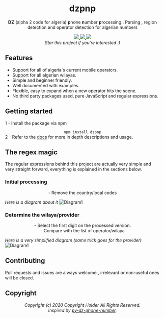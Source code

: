 <div align="center">
  <h1>dzpnp</h1>

  <p><b>DZ</b> (alpha 2 code for algeria) <b>p</b>hone <b>n</b>umber <b>p</b>rocessing . Parsing , region detection and operator detection for algerian numbers</p>
  <div class="badges">
    <a class="npmVersion" href="https://www.npmjs.com/package/dzpnp">
      <img src="https://img.shields.io/npm/v/dzpnp?style=for-the-badge">
    </a>
    <a class="npmMinifiedSize" href="https://www.npmjs.com/package/dzpnp">
      <img src="https://img.shields.io/bundlephobia/min/dzpnp?style=for-the-badge">
    </a>
    <a class="npmLicense" href="https://www.npmjs.com/package/dzpnp">
      <img src="https://img.shields.io/npm/l/dzpnp?style=for-the-badge">
    </a>  
  </div>
   <i>Star this project if you're interested :)</i>
</div>

## Features
- Support for all of algeria's current mobile operators.
- Support for all algerian wilayas.
- Simple and beginner friendly.
- Well documented with examples.
- Flexible, easy to expand when a new operator hits the scene.
- No third party packages used, pure JavaScript and regular expressions.

## Getting started
1 - Install the package via npm <br>
<div align="center"><code>npm install dzpnp</code></div>
2 - Refer to the <a href="https://github.com/Mahdios/dzpnp/master/API.md">docs</a> for more in depth descriptions and usage.

## The regex magic
The regular expressions behind this project are actually very simple and very straight forward, everything is explained in the sections below.
### Initial processing
<p align="center">- Remove the country/local codes</p>
<i>Here is a diagram about it</i>
<img src="https://i.imgur.com/2qA17i1.png" alt="Diagram1">

### Determine the wilaya/provider
<p align="center">- Select the first digit on the processed version. <br> - Compare with the list of operator/wilaya</p>
<i>Here is a very simplified diagram (same trick goes for the provider)</i>
<img src="https://i.imgur.com/FZKu7pn.png" alt="Diagram1">

## Contributing
Pull requests and issues are always welcome , irrelevant or non-useful ones will be closed.

## Copyright
<p align="center"><i>Copyright (c) 2020 Copyright Holder All Rights Reserved.<br> Inspired by <a href="https://github.com/01walid/py-dz-phone-number">py-dz-phone-number</a>.</i><p>
